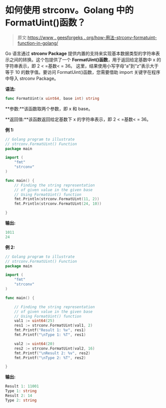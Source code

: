 # 如何使用 strconv。Golang 中的 FormatUint()函数？

> 原文:[https://www . geesforgeks . org/how-用法-strconv-formatuint-function-in-golang/](https://www.geeksforgeeks.org/how-to-use-strconv-formatuint-function-in-golang/)

Go 语言通过 **strconv Package** 提供内置的支持来实现基本数据类型的字符串表示之间的转换。这个包提供了一个 **FormatUint()函数**，用于返回给定基数中 x 的字符串表示，即 2 < =基数< = 36。
这里，结果使用小写字母“a”到“z”表示大于等于 10 的数字值。要访问 FormatUint()函数，您需要借助 import 关键字在程序中导入 strconv Package。

**语法:**

```go
func FormatUint(x uint64, base int) string
```

**参数:**该函数取两个参数，即 x 和 base。

**返回值:**该函数返回给定基数下 x 的字符串表示，即 2 < =基数< = 36。

**例 1:**

```go
// Golang program to illustrate
// strconv.FormatUint() Function
package main

import (
    "fmt"
    "strconv"
)

func main() {
    // Finding the string representation
    // of given value in the given base
    // Using FormatUint() function
    fmt.Println(strconv.FormatUint(11, 2))
    fmt.Println(strconv.FormatUint(24, 10))

}
```

**输出:**

```go
1011
24

```

**例 2:**

```go
// Golang program to illustrate
// strconv.FormatUint() Function
package main

import (
    "fmt"
    "strconv"
)

func main() {

    // Finding the string representation
    // of given value in the given base
    // Using FormatUint() function
    val1 := uint64(25)
    res1 := strconv.FormatUint(val1, 2)
    fmt.Printf("Result 1: %v", res1)
    fmt.Printf("\nType 1: %T", res1)

    val2 := uint64(20)
    res2 := strconv.FormatUint(val2, 16)
    fmt.Printf("\nResult 2: %v", res2)
    fmt.Printf("\nType 2: %T", res2)

}
```

**输出:**

```go
Result 1: 11001
Type 1: string
Result 2: 14
Type 2: string

```